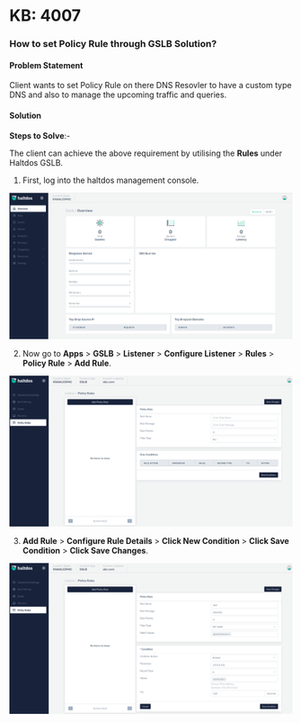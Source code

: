 # KB: 4007

### **How to set Policy Rule through GSLB Solution?**

#### **Problem Statement**

Client wants to set Policy Rule on there DNS Resovler to have a custom type DNS and also to manage the upcoming traffic and queries.

#### **Solution**

**Steps to Solve**:-

The client can achieve the above requirement by utilising the **Rules** under Haltdos GSLB.

1. First, log into the haltdos management console.

![kb-4007](/img/gslb/v7/kb/overview_kb_4007_1.png)

2. Now go to **Apps** > **GSLB** > **Listener** > **Configure Listener** > **Rules** > **Policy Rule** > **Add Rule**.

![kb-4007](/img/gslb/v7/kb/policy_rule_kb_4007_2.png)

3. **Add Rule** > **Configure Rule Details** > **Click New Condition** > **Click Save Condition** > **Click Save Changes**.

![kb-4007](/img/gslb/v7/kb/policy_rule_kb_4007_3.png)